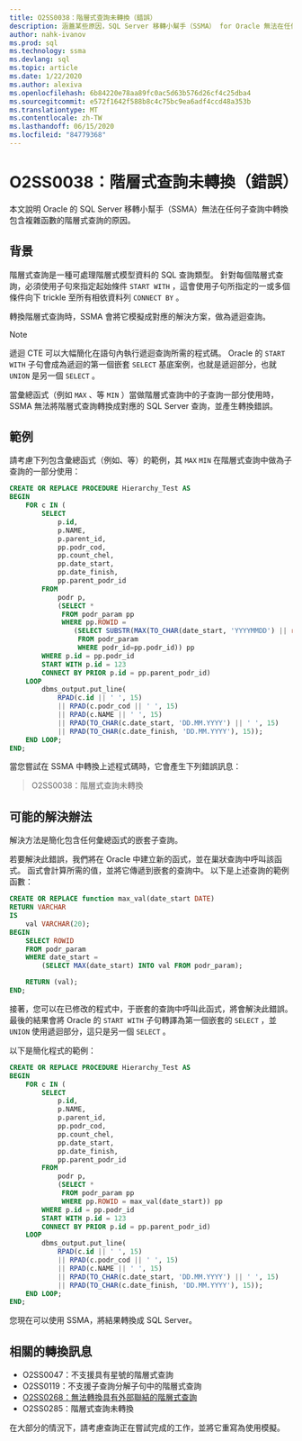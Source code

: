 ```yaml
---
title: O2SS0038：階層式查詢未轉換（錯誤）
description: 涵蓋某些原因，SQL Server 移轉小幫手（SSMA） for Oracle 無法在任何子查詢中轉換包含複雜函數的階層式查詢。
author: nahk-ivanov
ms.prod: sql
ms.technology: ssma
ms.devlang: sql
ms.topic: article
ms.date: 1/22/2020
ms.author: alexiva
ms.openlocfilehash: 6b84220e78aa89fc0ac5d63b576d26cf4c25dba4
ms.sourcegitcommit: e572f1642f588b8c4c75bc9ea6adf4ccd48a353b
ms.translationtype: MT
ms.contentlocale: zh-TW
ms.lasthandoff: 06/15/2020
ms.locfileid: "84779368"
---
```

# <a name="o2ss0038-hierarchical-query-not-converted-error"></a>O2SS0038：階層式查詢未轉換（錯誤）

本文說明 Oracle 的 SQL Server 移轉小幫手（SSMA）無法在任何子查詢中轉換包含複雜函數的階層式查詢的原因。

## <a name="background"></a>背景

階層式查詢是一種可處理階層式模型資料的 SQL 查詢類型。 針對每個階層式查詢，必須使用子句來指定起始條件 `START WITH` ，這會使用子句所指定的一或多個條件向下 trickle 至所有相依資料列 `CONNECT BY` 。

轉換階層式查詢時，SSMA 會將它模擬成對應的解決方案，做為遞迴查詢。

> [!NOTE]
> 遞迴 CTE 可以大幅簡化在語句內執行遞迴查詢所需的程式碼。 Oracle 的 `START WITH` 子句會成為遞迴的第一個嵌套 `SELECT` 基底案例，也就是遞迴部分，也就 `UNION` 是另一個 `SELECT` 。

當彙總函式（例如 `MAX` 、等 `MIN` ）當做階層式查詢中的子查詢一部分使用時，SSMA 無法將階層式查詢轉換成對應的 SQL Server 查詢，並產生轉換錯誤。

## <a name="example"></a>範例

請考慮下列包含彙總函式（例如、等）的範例，其 `MAX` `MIN` 在階層式查詢中做為子查詢的一部分使用：

```sql
CREATE OR REPLACE PROCEDURE Hierarchy_Test AS
BEGIN
    FOR c IN (
        SELECT
            p.id,
            p.NAME,
            p.parent_id,
            pp.podr_cod,
            pp.count_chel,
            pp.date_start,
            pp.date_finish,
            pp.parent_podr_id
        FROM
            podr p,
            (SELECT *
             FROM podr_param pp
             WHERE pp.ROWID =
                (SELECT SUBSTR(MAX(TO_CHAR(date_start, 'YYYYMMDD') || rowid), 9)
                 FROM podr_param
                 WHERE podr_id=pp.podr_id)) pp
        WHERE p.id = pp.podr_id
        START WITH p.id = 123
        CONNECT BY PRIOR p.id = pp.parent_podr_id)
    LOOP
        dbms_output.put_line(
            RPAD(c.id || ' ', 15)
            || RPAD(c.podr_cod || ' ', 15)
            || RPAD(c.NAME || ' ', 15)
            || RPAD(TO_CHAR(c.date_start, 'DD.MM.YYYY') || ' ', 15)
            || RPAD(TO_CHAR(c.date_finish, 'DD.MM.YYYY'), 15));
    END LOOP;
END;
```

當您嘗試在 SSMA 中轉換上述程式碼時，它會產生下列錯誤訊息：

> O2SS0038：階層式查詢未轉換

## <a name="possible-remedies"></a>可能的解決辦法

解決方法是簡化包含任何彙總函式的嵌套子查詢。

若要解決此錯誤，我們將在 Oracle 中建立新的函式，並在巢狀查詢中呼叫該函式。 函式會計算所需的值，並將它傳遞到嵌套的查詢中。 以下是上述查詢的範例函數：

```sql
CREATE OR REPLACE function max_val(date_start DATE)
RETURN VARCHAR
IS
    val VARCHAR(20);
BEGIN
    SELECT ROWID
    FROM podr_param
    WHERE date_start =
        (SELECT MAX(date_start) INTO val FROM podr_param);

    RETURN (val);
END;
```

接著，您可以在已修改的程式中，于嵌套的查詢中呼叫此函式，將會解決此錯誤。 最後的結果會將 Oracle 的 `START WITH` 子句轉譯為第一個嵌套的 `SELECT` ，並 `UNION` 使用遞迴部分，這只是另一個 `SELECT` 。

以下是簡化程式的範例：

```sql
CREATE OR REPLACE PROCEDURE Hierarchy_Test AS
BEGIN
    FOR c IN (
        SELECT
            p.id,
            p.NAME,
            p.parent_id,
            pp.podr_cod,
            pp.count_chel,
            pp.date_start,
            pp.date_finish,
            pp.parent_podr_id
        FROM
            podr p,
            (SELECT *
             FROM podr_param pp
             WHERE pp.ROWID = max_val(date_start)) pp
        WHERE p.id = pp.podr_id
        START WITH p.id = 123
        CONNECT BY PRIOR p.id = pp.parent_podr_id)
    LOOP
        dbms_output.put_line(
            RPAD(c.id || ' ', 15)
            || RPAD(c.podr_cod || ' ', 15)
            || RPAD(c.NAME || ' ', 15)
            || RPAD(TO_CHAR(c.date_start, 'DD.MM.YYYY') || ' ', 15)
            || RPAD(TO_CHAR(c.date_finish, 'DD.MM.YYYY'), 15));
    END LOOP;
END;
```

您現在可以使用 SSMA，將結果轉換成 SQL Server。

## <a name="related-conversion-messages"></a>相關的轉換訊息

* O2SS0047：不支援具有星號的階層式查詢
* O2SS0119：不支援子查詢分解子句中的階層式查詢
* [O2SS0268：無法轉換具有外部聯結的階層式查詢](o2ss0268.md)
* O2SS0285：階層式查詢未轉換

在大部分的情況下，請考慮查詢正在嘗試完成的工作，並將它重寫為使用模擬。
